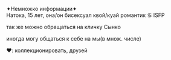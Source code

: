 ✦Немножко информации✦  
  Натока, 15 лет, она/он
  бисексуал квой/куай романтик 
  ♋ ISFP 
  
  так же можно обращаться на кличку Сынко
  
иногда могу общаться к себе на мы(в множ. числе)
 
 ❤️: коллекционировать, друзей 
